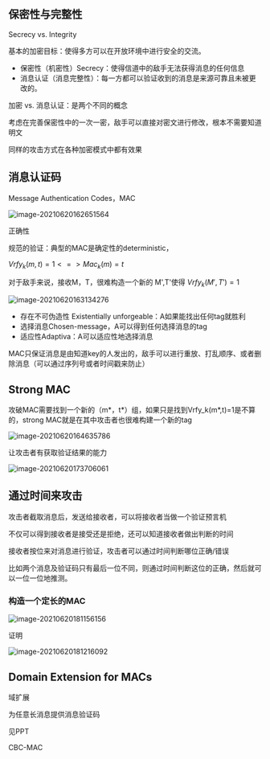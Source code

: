 ## 保密性与完整性

Secrecy vs. Integrity

基本的加密目标：使得多方可以在开放环境中进行安全的交流。

- 保密性（机密性）Secrecy：使得信道中的敌手无法获得消息的任何信息
- 消息认证（消息完整性）：每一方都可以验证收到的消息是来源可靠且未被更改的。

加密 vs. 消息认证：是两个不同的概念

考虑在完善保密性中的一次一密，敌手可以直接对密文进行修改，根本不需要知道明文

同样的攻击方式在各种加密模式中都有效果

## 消息认证码

Message Authentication Codes，MAC

![image-20210620162651564](C:\Users\admin\Desktop\StudyNotes\Cryptology\现代密码理论\image\image-20210620162651564.png)

正确性

规范的验证：典型的MAC是确定性的deterministic，

$Vrfy_k(m,t)=1 <=> Mac_k(m) = t$

对于敌手来说，接收M，T，很难构造一个新的 M',T'使得 $Vrfy_k(M',T')=1$

![image-20210620163134276](C:\Users\admin\Desktop\StudyNotes\Cryptology\现代密码理论\image\image-20210620163134276.png)

- 存在不可伪造性 Existentially unforgeable：A如果能找出任何tag就胜利
- 选择消息Chosen-message，A可以得到任何选择消息的tag
- 适应性Adaptiva：A可以适应性地选择消息

MAC只保证消息是由知道key的人发出的，敌手可以进行重放、打乱顺序、或者删除消息（可以通过序列号或者时间戳来防止）

## Strong MAC

攻破MAC需要找到一个新的（m\*，t\*）组，如果只是找到Vrfy_k(m\*,t)=1是不算的，strong MAC就是在其中攻击者也很难构建一个新的tag

![image-20210620164635786](C:\Users\admin\Desktop\StudyNotes\Cryptology\现代密码理论\image\image-20210620164635786.png)

让攻击者有获取验证结果的能力

![image-20210620173706061](C:\Users\admin\Desktop\StudyNotes\Cryptology\现代密码理论\image\image-20210620173706061.png)

## 通过时间来攻击

攻击者截取消息后，发送给接收者，可以将接收者当做一个验证预言机

不仅可以得到接收者是接受还是拒绝，还可以知道接收者做出判断的时间

接收者按位来对消息进行验证，攻击者可以通过时间判断哪位正确/错误

比如两个消息及验证码只有最后一位不同，则通过时间判断这位的正确，然后就可以一位一位地推测。

### 构造一个定长的MAC

![image-20210620181156156](C:\Users\admin\Desktop\StudyNotes\Cryptology\现代密码理论\image\image-20210620181156156.png)

证明

![image-20210620181216092](C:\Users\admin\Desktop\StudyNotes\Cryptology\现代密码理论\image\image-20210620181216092.png)

## Domain Extension for MACs

域扩展

为任意长消息提供消息验证码

见PPT

CBC-MAC